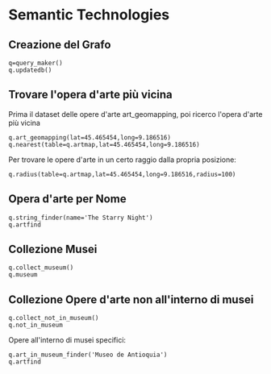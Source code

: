 # Semantic Technologies

## Creazione del Grafo

```
q=query_maker()
q.updatedb()
```

## Trovare l'opera d'arte più vicina

Prima il dataset delle opere d'arte art_geomapping, poi ricerco l'opera d'arte più vicina
```
q.art_geomapping(lat=45.465454,long=9.186516)
q.nearest(table=q.artmap,lat=45.465454,long=9.186516)
```

Per trovare le opere d'arte in un certo raggio dalla propria posizione:
```
q.radius(table=q.artmap,lat=45.465454,long=9.186516,radius=100)
```

## Opera d'arte per Nome
```
q.string_finder(name='The Starry Night')
q.artfind
```
## Collezione Musei
```
q.collect_museum()
q.museum
```
## Collezione Opere d'arte non all'interno di musei
```
q.collect_not_in_museum()
q.not_in_museum
```
Opere all'interno di musei specifici:
```
q.art_in_museum_finder('Museo de Antioquia')
q.artfind
```
